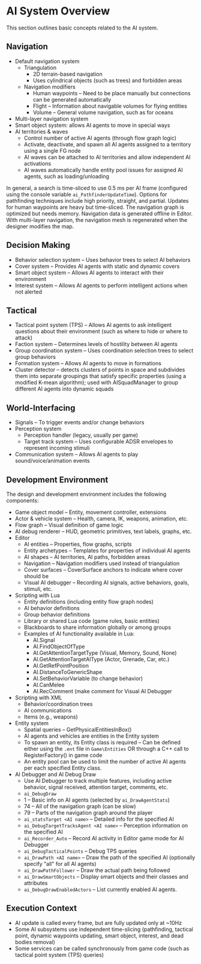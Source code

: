# AI System Overview<a name="ai-concepts-overview"></a>

This section outlines basic concepts related to the AI system\.

## Navigation<a name="ai-concepts-navigation"></a>
+ Default navigation system
  + Triangulation 
    + 2D terrain\-based navigation
    + Uses cylindrical objects \(such as trees\) and forbidden areas
  + Navigation modifiers 
    + Human waypoints – Need to be place manually but connections can be generated automatically
    + Flight – Information about navigable volumes for flying entities
    + Volume – General volume navigation, such as for oceans
+ Multi\-layer navigation system
+ Smart object system: allows AI agents to move in special ways
+ AI territories & waves
  + Control number of active AI agents \(through flow graph logic\)
  + Activate, deactivate, and spawn all AI agents assigned to a territory using a single FG node
  + AI waves can be attached to AI territories and allow independent AI activations
  + AI waves automatically handle entity pool issues for assigned AI agents, such as loading/unloading 

In general, a search is time\-sliced to use 0\.5 ms per AI frame \(configured using the console variable `ai_PathfinderUpdateTime`\)\. Options for pathfinding techniques include high priority, straight, and partial\. Updates for human waypoints are heavy but time\-sliced\. The navigation graph is optimized but needs memory\. Navigation data is generated offline in Editor\. With multi\-layer navigation, the navigation mesh is regenerated when the designer modifies the map\.

## Decision Making<a name="ai-concepts-decision"></a>
+ Behavior selection system – Uses behavior trees to select AI behaviors
+ Cover system – Provides AI agents with static and dynamic covers
+ Smart object system – Allows AI agents to interact with their environment
+ Interest system – Allows AI agents to perform intelligent actions when not alerted

## Tactical<a name="ai-concepts-tactical"></a>
+ Tactical point system \(TPS\) – Allows AI agents to ask intelligent questions about their environment \(such as where to hide or where to attack\)
+ Faction system – Determines levels of hostility between AI agents
+ Group coordination system – Uses coordination selection trees to select group behaviors
+ Formation system – Allows AI agents to move in formations
+ Cluster detector – detects clusters of points in space and subdivides them into separate groupings that satisfy specific properties \(using a modified K\-mean algorithm\); used with AISquadManager to group different AI agents into dynamic squads

## World\-Interfacing<a name="ai-concepts-interfacing"></a>
+ Signals – To trigger events and/or change behaviors
+ Perception system 
  + Perception handler \(legacy, usually per game\)
  + Target track system – Uses configurable ADSR envelopes to represent incoming stimuli
+ Communication system – Allows AI agents to play sound/voice/animation events

## Development Environment<a name="ai-concepts-environment"></a>

The design and development environment includes the following components:
+ Game object model – Entity, movement controller, extensions
+ Actor & vehicle system – Health, camera, IK, weapons, animation, etc\.
+ Flow graph – Visual definition of game logic
+ AI debug renderer – HUD, geometric primitives, text labels, graphs, etc\.
+ Editor 
  + AI entities – Properties, flow graphs, scripts
  + Entity archetypes – Templates for properties of individual AI agents
  + AI shapes – AI territories, AI paths, forbidden areas
  + Navigation – Navigation modifiers used instead of triangulation
  + Cover surfaces – CoverSurface anchors to indicate where cover should be
  + Visual AI debugger – Recording AI signals, active behaviors, goals, stimuli, etc\.
+ Scripting with Lua 
  + Entity definitions \(including entity flow graph nodes\)
  + AI behavior definitions
  + Group behavior definitions
  + Library or shared Lua code \(game rules, basic entities\)
  + Blackboards to share information globally or among groups
  + Examples of AI functionality available in Lua:
    + AI\.Signal
    + AI\.FindObjectOfType
    + AI\.GetAttentionTargetType \(Visual, Memory, Sound, None\)
    + AI\.GetAttentionTargetAIType \(Actor, Grenade, Car, etc\.\)
    + AI\.GetRefPointPosition
    + AI\.DistanceToGenericShape
    + AI\.SetBehaviorVariable \(to change behavior\)
    + AI\.CanMelee
    + AI\.RecComment \(make comment for Visual AI Debugger
+ Scripting with XML 
  + Behavior/coordination trees
  + AI communications
  + Items \(e\.g\., weapons\)
+ Entity system 
  + Spatial queries – GetPhysicalEntitiesInBox\(\)
  + AI agents and vehicles are entities in the Entity system
  + To spawn an entity, its Entity class is required – Can be defined either using the `.ent` file in `Game\Entities` OR through a C\+\+ call to RegisterFactory\(\) in game code
  + An entity pool can be used to limit the number of active AI agents per each specified Entity class\.
+ AI Debugger and AI Debug Draw
  + Use AI Debugger to track multiple features, including active behavior, signal received, attention target, comments, etc\.
  +  `ai_DebugDraw` 
    + 1 – Basic info on AI agents \(selected by `ai_DrawAgentStats`\)
    + 74 – All of the navigation graph \(can be slow\)
    + 79 – Parts of the navigation graph around the player
  + `ai_statsTarget <AI name>` – Detailed info for the specified AI
  + `ai_DebugTargetTracksAgent <AI name>` – Perception information on the specified AI
  + `ai_Recorder_Auto` – Record AI activity in Editor game mode for AI Debugger
  + `ai_DebugTacticalPoints` – Debug TPS queries
  + `ai_DrawPath <AI name>` – Draw the path of the specified AI \(optionally specify "all" for all AI agents\)
  + `ai_DrawPathFollower` – Draw the actual path being followed
  + `ai_DrawSmartObjects` – Display smart objects and their classes and attributes
  + `ai_DebugDrawEnabledActors` – List currently enabled AI agents\.

## Execution Context<a name="ai-concepts-execution"></a>
+ AI update is called every frame, but are fully updated only at \~10Hz
+ Some AI subsystems use independent time\-slicing \(pathfinding, tactical point, dynamic waypoints updating, smart object, interest, and dead bodies removal\)
+ Some services can be called synchronously from game code \(such as tactical point system \(TPS\) queries\)